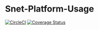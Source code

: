 # Snet-Platform-Usage
[![CircleCI](https://circleci.com/gh/singnet/snet-platform-usage.svg?style=svg)](https://circleci.com/gh/singnet/snet-platform-usage)
[![Coverage Status](https://coveralls.io/repos/github/singnet/snet-platform-usage/badge.svg?branch=master)](https://coveralls.io/github/singnet/snet-platform-usage?branch=master)
